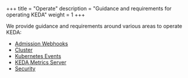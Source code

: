 +++
title = "Operate"
description = "Guidance and requirements for operating KEDA"
weight = 1
+++

We provide guidance and requirements around various areas to operate KEDA:

- [Admission Webhooks](./admission-webhooks)
- [Cluster](./cluster)
- [Kubernetes Events](../reference/events)
- [KEDA Metrics Server](./metrics-server)
- [Security](./security)
